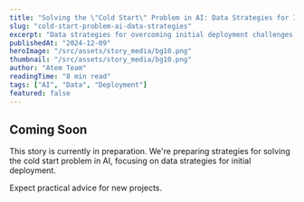 ```yaml
---
title: "Solving the \"Cold Start\" Problem in AI: Data Strategies for Initial Deployment and Beyond"
slug: "cold-start-problem-ai-data-strategies"
excerpt: "Data strategies for overcoming initial deployment challenges, including planning for new AI projects with limited data."
publishedAt: "2024-12-09"
heroImage: "/src/assets/story_media/bg10.png"
thumbnail: "/src/assets/story_media/bg10.png"
author: "Atem Team"
readingTime: "8 min read"
tags: ["AI", "Data", "Deployment"]
featured: false
---
```


## Coming Soon

This story is currently in preparation. We're preparing strategies for solving the cold start problem in AI, focusing on data strategies for initial deployment.

Expect practical advice for new projects.
